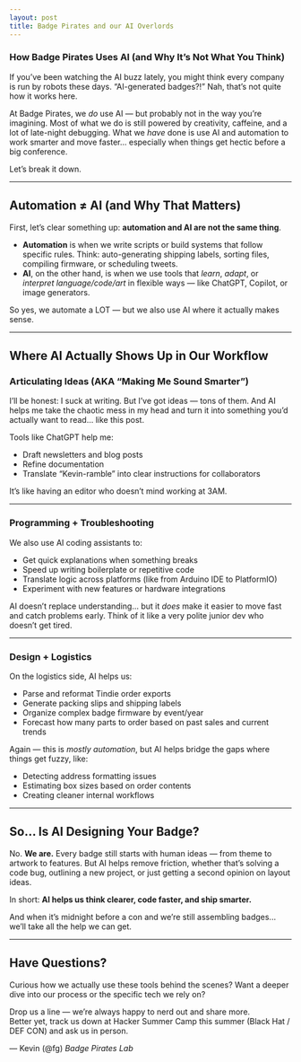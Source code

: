 ```yaml
---
layout: post
title: Badge Pirates and our AI Overlords
---
```


### How Badge Pirates Uses AI (and Why It’s Not What You Think)

If you’ve been watching the AI buzz lately, you might think every company is run by robots these days. “AI-generated badges?!” Nah, that’s not quite how it works here.

At Badge Pirates, we *do* use AI — but probably not in the way you’re imagining. Most of what we do is still powered by creativity, caffeine, and a lot of late-night debugging. What we *have* done is use AI and automation to work smarter and move faster... especially when things get hectic before a big conference.

Let’s break it down.

---

## Automation ≠ AI (and Why That Matters)

First, let’s clear something up: **automation and AI are not the same thing**.

- **Automation** is when we write scripts or build systems that follow specific rules. Think: auto-generating shipping labels, sorting files, compiling firmware, or scheduling tweets.
- **AI**, on the other hand, is when we use tools that *learn*, *adapt*, or *interpret language/code/art* in flexible ways — like ChatGPT, Copilot, or image generators.

So yes, we automate a LOT — but we also use AI where it actually makes sense.

---

## Where AI Actually Shows Up in Our Workflow

### Articulating Ideas (AKA “Making Me Sound Smarter”)

I’ll be honest: I suck at writing. But I’ve got ideas — tons of them. And AI helps me take the chaotic mess in my head and turn it into something you’d actually want to read... like this post.

Tools like ChatGPT help me:
- Draft newsletters and blog posts
- Refine documentation
- Translate “Kevin-ramble” into clear instructions for collaborators

It’s like having an editor who doesn’t mind working at 3AM.

---

### Programming + Troubleshooting

We also use AI coding assistants to:
- Get quick explanations when something breaks
- Speed up writing boilerplate or repetitive code
- Translate logic across platforms (like from Arduino IDE to PlatformIO)
- Experiment with new features or hardware integrations

AI doesn’t replace understanding... but it *does* make it easier to move fast and catch problems early. Think of it like a very polite junior dev who doesn’t get tired.

---

### Design + Logistics

On the logistics side, AI helps us:
- Parse and reformat Tindie order exports
- Generate packing slips and shipping labels
- Organize complex badge firmware by event/year
- Forecast how many parts to order based on past sales and current trends

Again — this is *mostly automation*, but AI helps bridge the gaps where things get fuzzy, like:
- Detecting address formatting issues
- Estimating box sizes based on order contents
- Creating cleaner internal workflows

---

## So... Is AI Designing Your Badge?

No. **We are.** Every badge still starts with human ideas — from theme to artwork to features. But AI helps remove friction, whether that’s solving a code bug, outlining a new project, or just getting a second opinion on layout ideas.

In short: **AI helps us think clearer, code faster, and ship smarter.**

And when it’s midnight before a con and we’re still assembling badges... we’ll take all the help we can get.

---

## Have Questions?

Curious how we actually use these tools behind the scenes? Want a deeper dive into our process or the specific tech we rely on?

Drop us a line — we’re always happy to nerd out and share more.  
Better yet, track us down at Hacker Summer Camp this summer (Black Hat / DEF CON) and ask us in person.


— Kevin  (@fg)
*Badge Pirates Lab*

